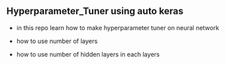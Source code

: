 
## Hyperparameter_Tuner using auto keras

* in this repo learn how to make hyperparameter tuner on neural network 

* how to use number of layers 

* how to use number of hidden layers in each layers
